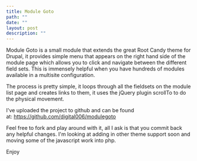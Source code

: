 ```yaml
---
title: Module Goto
path: ""
date: ""
layout: post
description: ""
---
```

<p>Module Goto is a small module that extends the great Root Candy theme for Drupal, it provides simple menu that appears on the right hand side of the module page which allows you to click and navigate between the different field sets. This is&nbsp;immensely helpful when you have hundreds of modules available in a multisite configuration.</p><p>The process is pretty simple, it loops through all the fieldsets on the module list page and creates links to them, it uses the jQuery plugin scrollTo to do the physical movement.</p><p>I've uploaded the project to github and can be found at:&nbsp;<a href="https://github.com/mikebell/modulegoto">https://github.com/digital006/modulegoto</a></p><p>Feel free to fork and play around with it, all I ask is that you commit back any helpful changes. I'm looking at adding in other theme support soon and moving some of the javascript work into php.</p><p>Enjoy</p>
